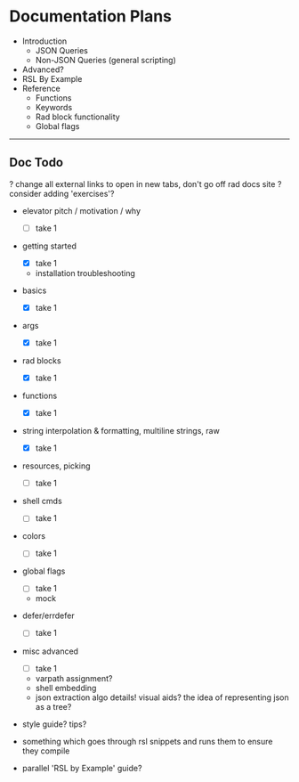 # Documentation Plans

- Introduction
  - JSON Queries
  - Non-JSON Queries (general scripting)
- Advanced?
- RSL By Example
- Reference
  - Functions
  - Keywords
  - Rad block functionality
  - Global flags

---

## Doc Todo

? change all external links to open in new tabs, don't go off rad docs site
? consider adding 'exercises'?

- elevator pitch / motivation / why
  - [ ] take 1
- getting started
  - [x] take 1
  - installation troubleshooting
- basics
  - [x] take 1
- args
  - [x] take 1
- rad blocks
  - [x] take 1
- functions
  - [x] take 1
- string interpolation & formatting, multiline strings, raw
  - [x] take 1
- resources, picking
  - [ ] take 1
- shell cmds
  - [ ] take 1
- colors
  - [ ] take 1
- global flags
  - [ ] take 1
  - mock
- defer/errdefer
  - [ ] take 1
- misc advanced
  - [ ] take 1
  - varpath assignment?
  - shell embedding
  - json extraction algo details! visual aids? the idea of representing json as a tree?

- style guide? tips?
- something which goes through rsl snippets and runs them to ensure they compile
- parallel 'RSL by Example' guide?
